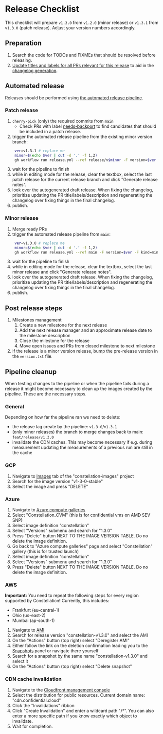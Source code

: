 # Release Checklist

This checklist will prepare `v1.3.0` from `v1.2.0` (minor release) or `v1.3.1` from `v1.3.0` (patch release). Adjust your version numbers accordingly.

## Preparation

1. Search the code for TODOs and FIXMEs that should be resolved before releasing.
2. [Update titles and labels for all PRs relevant for this release](/dev-docs/conventions.md#pr-conventions) to aid in the [changelog generation](/.github/release.yml).


## Automated release

Releases should be performed using [the automated release pipeline](https://github.com/edgelesssys/constellation/actions/workflows/release.yml).

### Patch release

1. `cherry-pick` (only) the required commits from `main`
   * Check PRs with label [needs-backport](https://github.com/edgelesssys/constellation/pulls?q=is%3Apr+is%3Aclosed+label%3A%22needs+backport%22) to find candidates that should be included in a patch release.
2. trigger the automated release pipeline from the existing minor version branch:
   ```sh
    ver=v1.3.1 # replace me
    minor=$(echo $ver | cut -d '.' -f 1,2)
    gh workflow run release.yml --ref release/v$minor -F version=$ver -F kind=patch
   ```
3. wait for the pipeline to finish
4. while in editing mode for the release, clear the textbox, select the last patch release for the current release branch and click "Generate release notes".
5. look over the autogenerated draft release. When fixing the changelog, prioritize updating the PR title/labels/description and regenerating the changelog over fixing things in the final changelog.
6. publish.
### Minor release

1. Merge ready PRs
2. trigger the automated release pipeline from `main`:
   ```sh
    ver=v1.3.0 # replace me
    minor=$(echo $ver | cut -d '.' -f 1,2)
    gh workflow run release.yml --ref main -F version=$ver -F kind=minor
   ```
3. wait for the pipeline to finish
4. while in editing mode for the release, clear the textbox, select the last minor release and click "Generate release notes".
5. look over the autogenerated draft release. When fixing the changelog, prioritize updating the PR title/labels/description and regenerating the changelog over fixing things in the final changelog.
6. publish.

## Post release steps

1. Milestones management
   1. Create a new milestone for the next release
   2. Add the next release manager and an approximate release date to the milestone description
   3. Close the milestone for the release
   4. Move open issues and PRs from closed milestone to next milestone
2.  If the release is a minor version release, bump the pre-release version in the `version.txt` file.


## Pipeline cleanup

When testing changes to the pipeline or when the pipeline fails during a release it might become necessary to clean up the images created by the pipeline.
These are the necessary steps.

### General

Depending on how far the pipeline ran we need to delete:
- the release tag create by the pipeline: `v1.3.0`/`v1.3.1`
- (only minor releases) the branch to merge changes back to main: `feat/release/v1.3.0`
- invalidate the CDN caches. This may become necessary if e.g. during measurement updating the measurements of a previous run are still in the cache

### GCP
1. Navigate to [Images](https://console.cloud.google.com/compute/images?tab=images&project=constellation-images) tab of the "constellation-images" project
2. Search for the image version "v1-3-0-stable"
3. Select the image and press "DELETE" 

### Azure
1. Navigate to [Azure compute galleries](https://portal.azure.com/#view/HubsExtension/BrowseResource/resourceType/Microsoft.Compute%2Fgalleries)
2. Select "Constellation_CVM" (this is for confidential vms on AMD SEV SNP)
3. Select image definition "constellation"
4. Select "Versions" submenu and search for "1.3.0"
5. Press "Delete" button NEXT TO THE IMAGE VERSION TABLE. Do no delete the image definition.
6. Go back to "Azure compute galleries" page and select "Constellation" gallery (this is for trusted launch)
7. Select image definition "constellation"
8. Select "Versions" submenu and search for "1.3.0"
9. Press "Delete" button NEXT TO THE IMAGE VERSION TABLE. Do no delete the image definition. 

### AWS
**Important:** You need to repeat the following steps for every region supported by Constellation!
Currently, this includes: 
- Frankfurt (eu-central-1)
- Ohio (us-east-2)
- Mumbai (ap-south-1) 

1. Navigate to [AMI](https://eu-central-1.console.aws.amazon.com/ec2/home?region=eu-central-1#Images:visibility=owned-by-me)
2. Search for release version "constellation-v1.3.0" and select the AMI
3. On the "Actions" button (top right) select "Deregister AMI"
4. Either follow the link on the deletion confirmation leading you to the [Snapshots](https://eu-central-1.console.aws.amazon.com/ec2/home?region=eu-central-1#Snapshots) panel or navigate there yourself
5. Search for a snapshot by the same name "constellation-v1.3.0" and select it
6. On the "Actions" button (top right) select "Delete snapshot"

### CDN cache invalidation

1. Navigate to the [Cloudfront management console](https://us-east-1.console.aws.amazon.com/cloudfront/v3/home?region=us-east-1#/distributions)
2. Select the distribution for public resources. Current domain name: "cdn.confidential.cloud"
3. Click the "Invalidations" ribbon
4. Click "Create Invalidation" and enter a wildcard path "/*". You can also enter a more specific path if you know exactly which object to invalidate.
5. Wait for completion.

